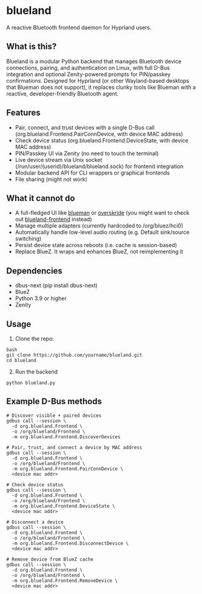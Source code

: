 # blueland
A reactive Bluetooth frontend daemon for Hyprland users.

## What is this?
Blueland is a modular Python backend that manages Bluetooth device connections, pairing, and authentication on Linux, with full D-Bus integration and optional Zenity-powered prompts for PIN/passkey confirmations. Designed for Hyprland (or other Wayland-based desktops that Blueman does not support), it replaces clunky tools like Blueman with a reactive, developer-friendly Bluetooth agent.

## Features
- Pair, connect, and trust devices with a single D-Bus call (org.blueland.Frontend.PairConnDevice, with device MAC address)
- Check device status (org.blueland.Frontend.DeviceState, with device MAC address)
- PIN/Passkey UI via Zenity (no need to touch the terminal)
- Live device stream via Unix socket (/run/user/(userid)/blueland/blueland.sock) for frontend integration
- Modular backend API for CLI wrappers or graphical frontends
- File sharing (might not work)

## What it cannot do
- A full-fledged UI like [blueman](https://github.com/blueman-project/blueman) or [overskride](https://github.com/kaii-lb/overskride) (you might want to check out [blueland-frontend](https://github.com/nelideven/blueland-frontend) instead)
- Manage multiple adapters (currently hardcoded to /org/bluez/hci0)
- Automatically handle low-level audio routing (e.g. Default sink/source switching)
- Persist device state across reboots (i.e. cache is session-based)
- Replace BlueZ. It wraps and enhances BlueZ, not reimplementing it

## Dependencies
- dbus-next (pip install dbus-next)
- BlueZ
- Python 3.9 or higher
- Zenity

## Usage

1. Clone the repo:
```
bash
git clone https://github.com/yourname/blueland.git
cd blueland
```

2. Run the backend
```
python blueland.py
```

## Example D-Bus methods
```
# Discover visible + paired devices
gdbus call --session \
  -d org.blueland.Frontend \
  -o /org/blueland/Frontend \
  -m org.blueland.Frontend.DiscoverDevices

# Pair, trust, and connect a device by MAC address
gdbus call --session \
  -d org.blueland.Frontend \
  -o /org/blueland/Frontend \
  -m org.blueland.Frontend.PairConnDevice \
  <device mac addr>

# Check device status
gdbus call --session \
  -d org.blueland.Frontend \
  -o /org/blueland/Frontend \
  -m org.blueland.Frontend.DeviceState \
  <device mac addr>

# Disconnect a device
gdbus call --session \
  -d org.blueland.Frontend \
  -o /org/blueland/Frontend \
  -m org.blueland.Frontend.DisconnectDevice \
  <device mac addr>

# Remove device from BlueZ cache
gdbus call --session \
  -d org.blueland.Frontend \
  -o /org/blueland/Frontend \
  -m org.blueland.Frontend.RemoveDevice \
  <device mac addr>
```
